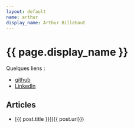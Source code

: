 ```yaml
---
layout: default
name: arthur
display_name: Arthur Billebaut
---
```


# {{ page.display_name }}

Quelques liens :

* [github](https://github.com/ArthB94)
* [LinkedIn](https://fr.linkedin.com/in/billebaut-arthur/)

## Articles

<!--
{% assign posts = site.posts | where_exp : "post" , "post.authors contains page.name"  %}
-->

<!-- {% for post in posts %} -->
- [{{ post.title }}]({{ post.url}})
<!-- {% endfor %} -->

